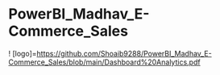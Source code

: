 # PowerBI_Madhav_E-Commerce_Sales

! [logo]=https://github.com/Shoaib9288/PowerBI_Madhav_E-Commerce_Sales/blob/main/Dashboard%20Analytics.pdf
